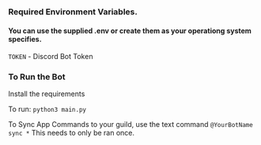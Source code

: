 
### Required Environment Variables.
#### You can use the supplied .env or create them as your operationg system specifies.
`TOKEN` - Discord Bot Token

### To Run the Bot
Install the requirements

To run: `python3 main.py`

To Sync App Commands to your guild, use the text command `@YourBotName sync *`
This needs to only be ran once.

